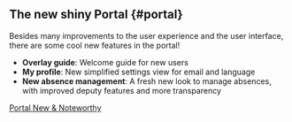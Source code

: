 ## The new shiny Portal {#portal}

Besides many improvements to the user experience and the user interface, there are some cool new
features in the portal!

- __Overlay guide__: Welcome guide for new users
- __My profile__: New simplified settings view for email and language
- __New absence management__: A fresh new look to manage absences, with improved
  deputy features and more transparency

<div class="short-links">
	<a href="/portal/9.1/doc/portal-developer-guide/introduction/index.html#new-noteworthy-9-1"
		target="_blank" rel="noopener noreferrer">
		<i class="si si-book"></i> Portal New & Noteworthy
	</a>
</div>
